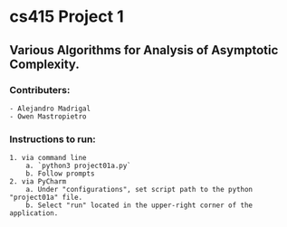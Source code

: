 # cs415 Project 1
## Various Algorithms for Analysis of Asymptotic Complexity.

### Contributers: 
    - Alejandro Madrigal
    - Owen Mastropietro

### Instructions to run:
    1. via command line
        a. `python3 project01a.py`
        b. Follow prompts
    2. via PyCharm
        a. Under "configurations", set script path to the python "project01a" file.
        b. Select "run" located in the upper-right corner of the application.
